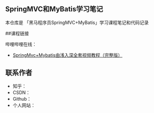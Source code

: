 ## SpringMVC和MyBatis学习笔记
本仓库是 「黑马程序员SpringMVC+MyBatis」学习课程笔记和代码记录



##课程链接 

哔哩哔哩在线：

- [SpringMvc+Mybatis由浅入深全套视频教程（完整版）](https://www.bilibili.com/video/av21901888)



## 联系作者

- 知乎：
- CSDN：
- Github：
- 个人网站：
